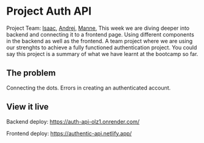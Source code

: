 # Project Auth API

Project Team:
<a href="https://github.com/Isaackamran">Isaac</a>,
<a href="https://github.com/andrkavr">Andrej</a>,
<a href="https://github.com/majoh23">Manne</a>,
This week we are diving deeper into backend and connecting it to a frontend page. Using different components in the backend as well as the frontend. A team project where we are using our strenghts to achieve a fully functioned authentication project. You could say this project is a summary of what we have learnt at the bootcamp so far.

## The problem

Connecting the dots. Errors in creating an authenticated account.

## View it live

Backend deploy:
https://auth-api-olz1.onrender.com/

Frontend deploy:
https://authentic-api.netlify.app/
